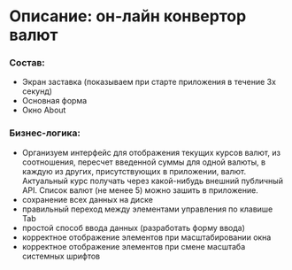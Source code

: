  # Описание: он-лайн конвертор валют

### Состав:
- Экран заставка (показываем при старте приложения в течение 3х секунд)
- Основная форма
- Окно About

### Бизнес-логика:
- Организуем интерфейс для отображения текущих курсов валют, из соотношения, пересчет введенной суммы для одной валюты, в каждую из других, присутствующих в приложении, валют. Актуальный курс получать через какой-нибудь внешний публичный API. Список валют (не менее 5) можно зашить в приложение.
- сохранение всех данных на диске
- правильный переход между элементами управления по клавише Tab
- простой способ ввода данных (разработать форму ввода)
- корректное отображение элементов при масштабировании окна
- корректное отображение элементов при смене масштаба системных шрифтов
